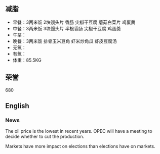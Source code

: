 ## 减脂 ##
* 早餐：3两米饭 2块馒头片 香肠 尖椒干豆腐 蘑菇白菜片 鸡蛋羹
* 中餐：3两米饭 3块馒头片 半根香肠 尖椒干豆腐 鸡蛋羹
* 午茶：
* 晚餐：3两米饭 排骨玉米豆角 虾米炒角瓜 虾皮豆腐汤
* 无氧：
* 有氧：
* 体重：85.5KG


## 荣誉 ##
680


## English ##

### News ###
The oil price is the lowest in recent years. OPEC will have a meeting to decide 
whether to cut the production.


Markets have more impact on elections than elections have on markets.
